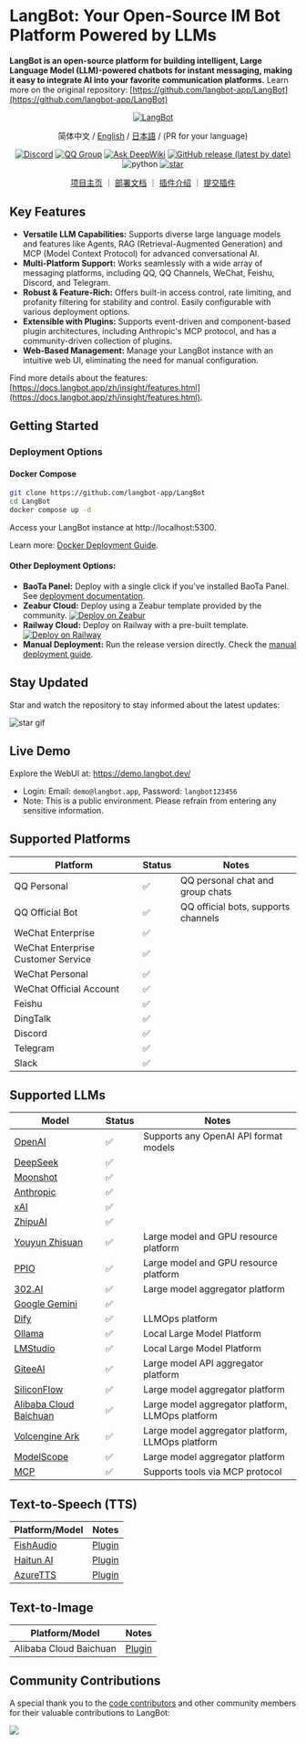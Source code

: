 # LangBot: Your Open-Source IM Bot Platform Powered by LLMs

**LangBot is an open-source platform for building intelligent, Large Language Model (LLM)-powered chatbots for instant messaging, making it easy to integrate AI into your favorite communication platforms.** Learn more on the original repository: [https://github.com/langbot-app/LangBot](https://github.com/langbot-app/LangBot)

<div align="center">
  <a href="https://langbot.app">
    <img src="https://docs.langbot.app/social_zh.png" alt="LangBot"/>
  </a>

简体中文 / [English](README_EN.md) / [日本語](README_JP.md) / (PR for your language)

[![Discord](https://img.shields.io/discord/1335141740050649118?logo=discord&labelColor=%20%235462eb&logoColor=%20%23f5f5f5&color=%20%235462eb)](https://discord.gg/wdNEHETs87)
[![QQ Group](https://img.shields.io/badge/%E7%A4%BE%E5%8C%BAQQ%E7%BE%A4-966235608-blue)](https://qm.qq.com/q/JLi38whHum)
[![Ask DeepWiki](https://deepwiki.com/badge.svg)](https://deepwiki.com/langbot-app/LangBot)
[![GitHub release (latest by date)](https://img.shields.io/github/v/release/langbot-app/LangBot)](https://github.com/langbot-app/LangBot/releases/latest)
<img src="https://img.shields.io/badge/python-3.10 ~ 3.13 -blue.svg" alt="python">
[![star](https://gitcode.com/RockChinQ/LangBot/star/badge.svg)](https://gitcode.com/RockChinQ/LangBot)

<a href="https://langbot.app">项目主页</a> ｜
<a href="https://docs.langbot.app/zh/insight/guide.html">部署文档</a> ｜
<a href="https://docs.langbot.app/zh/plugin/plugin-intro.html">插件介绍</a> ｜
<a href="https://github.com/langbot-app/LangBot/issues/new?assignees=&labels=%E7%8B%AC%E7%AB%8B%E6%8F%92%E4%BB%B6&projects=&template=submit-plugin.yml&title=%5BPlugin%5D%3A+%E8%AF%B7%E6%B1%82%E7%99%BB%E8%AE%B0%E6%96%B0%E6%8F%92%E4%BB%B6">提交插件</a>
</div>

## Key Features

*   **Versatile LLM Capabilities:** Supports diverse large language models and features like Agents, RAG (Retrieval-Augmented Generation) and MCP (Model Context Protocol) for advanced conversational AI.
*   **Multi-Platform Support:** Works seamlessly with a wide array of messaging platforms, including QQ, QQ Channels, WeChat, Feishu, Discord, and Telegram.
*   **Robust & Feature-Rich:**  Offers built-in access control, rate limiting, and profanity filtering for stability and control. Easily configurable with various deployment options.
*   **Extensible with Plugins:**  Supports event-driven and component-based plugin architectures, including Anthropic's MCP protocol, and has a community-driven collection of plugins.
*   **Web-Based Management:**  Manage your LangBot instance with an intuitive web UI, eliminating the need for manual configuration.

Find more details about the features: [https://docs.langbot.app/zh/insight/features.html](https://docs.langbot.app/zh/insight/features.html).

## Getting Started

### Deployment Options

#### Docker Compose

```bash
git clone https://github.com/langbot-app/LangBot
cd LangBot
docker compose up -d
```

Access your LangBot instance at http://localhost:5300.

Learn more: [Docker Deployment Guide](https://docs.langbot.app/zh/deploy/langbot/docker.html).

#### Other Deployment Options:

*   **BaoTa Panel:** Deploy with a single click if you've installed BaoTa Panel. See [deployment documentation](https://docs.langbot.app/zh/deploy/langbot/one-click/bt.html).
*   **Zeabur Cloud:** Deploy using a Zeabur template provided by the community.
    [![Deploy on Zeabur](https://zeabur.com/button.svg)](https://zeabur.com/zh-CN/templates/ZKTBDH)
*   **Railway Cloud:** Deploy on Railway with a pre-built template.
    [![Deploy on Railway](https://railway.com/button.svg)](https://railway.app/template/yRrAyL?referralCode=vogKPF)
*   **Manual Deployment:**  Run the release version directly. Check the [manual deployment guide](https://docs.langbot.app/zh/deploy/langbot/manual.html).

## Stay Updated

Star and watch the repository to stay informed about the latest updates:

![star gif](https://docs.langbot.app/star.gif)

## Live Demo

Explore the WebUI at: https://demo.langbot.dev/

*   Login:  Email: `demo@langbot.app`, Password: `langbot123456`
*   Note: This is a public environment. Please refrain from entering any sensitive information.

## Supported Platforms

| Platform            | Status | Notes                                    |
| ------------------- | ------ | ---------------------------------------- |
| QQ Personal         | ✅      | QQ personal chat and group chats         |
| QQ Official Bot     | ✅      | QQ official bots, supports channels  |
| WeChat Enterprise   | ✅      |                                          |
| WeChat Enterprise Customer Service | ✅ |                                          |
| WeChat Personal     | ✅      |                                          |
| WeChat Official Account | ✅ |                                         |
| Feishu             | ✅      |                                          |
| DingTalk | ✅ |                                          |
| Discord             | ✅      |                                          |
| Telegram          | ✅      |                                          |
| Slack               | ✅      |                                          |

## Supported LLMs

| Model                          | Status | Notes                                  |
| ------------------------------ | ------ | -------------------------------------- |
| [OpenAI](https://platform.openai.com/) | ✅      | Supports any OpenAI API format models |
| [DeepSeek](https://www.deepseek.com/) | ✅      |                                        |
| [Moonshot](https://www.moonshot.cn/)  | ✅      |                                        |
| [Anthropic](https://www.anthropic.com/) | ✅      |                                        |
| [xAI](https://x.ai/)        | ✅      |                                        |
| [ZhipuAI](https://open.bigmodel.cn/)   | ✅      |                                        |
| [Youyun Zhisuan](https://www.compshare.cn/?ytag=GPU_YY-gh_langbot) | ✅ | Large model and GPU resource platform |
| [PPIO](https://ppinfra.com/user/register?invited_by=QJKFYD&utm_source=github_langbot)  | ✅ | Large model and GPU resource platform |
| [302.AI](https://share.302.ai/SuTG99) | ✅ | Large model aggregator platform |
| [Google Gemini](https://aistudio.google.com/prompts/new_chat) | ✅ | |
| [Dify](https://dify.ai)             | ✅      | LLMOps platform                        |
| [Ollama](https://ollama.com/)        | ✅      | Local Large Model Platform             |
| [LMStudio](https://lmstudio.ai/)      | ✅      | Local Large Model Platform             |
| [GiteeAI](https://ai.gitee.com/)    | ✅      | Large model API aggregator platform   |
| [SiliconFlow](https://siliconflow.cn/) | ✅      | Large model aggregator platform |
| [Alibaba Cloud Baichuan](https://bailian.console.aliyun.com/) | ✅      | Large model aggregator platform, LLMOps platform |
| [Volcengine Ark](https://console.volcengine.com/ark/region:ark+cn-beijing/model?vendor=Bytedance&view=LIST_VIEW) | ✅      | Large model aggregator platform, LLMOps platform |
| [ModelScope](https://modelscope.cn/docs/model-service/API-Inference/intro) | ✅      | Large model aggregator platform |
| [MCP](https://modelcontextprotocol.io/) | ✅      | Supports tools via MCP protocol          |

## Text-to-Speech (TTS)

| Platform/Model            | Notes                                                   |
| -------------------------- | ------------------------------------------------------- |
| [FishAudio](https://fish.audio/zh-CN/discovery/) | [Plugin](https://github.com/the-lazy-me/NewChatVoice) |
| [Haitun AI](https://www.ttson.cn/?source=thelazy) | [Plugin](https://github.com/the-lazy-me/NewChatVoice) |
| [AzureTTS](https://portal.azure.com/) | [Plugin](https://github.com/Ingnaryk/LangBot_AzureTTS) |

## Text-to-Image

| Platform/Model | Notes                                     |
| ---------------- | ----------------------------------------- |
| Alibaba Cloud Baichuan | [Plugin](https://github.com/Thetail001/LangBot_BailianTextToImagePlugin) |

## Community Contributions

A special thank you to the [code contributors](https://github.com/langbot-app/LangBot/graphs/contributors) and other community members for their valuable contributions to LangBot:

<a href="https://github.com/langbot-app/LangBot/graphs/contributors">
  <img src="https://contrib.rocks/image?repo=langbot-app/LangBot" />
</a>